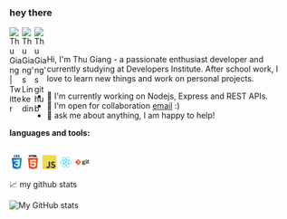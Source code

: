 ### hey there 

<a href="https://twitter.com/XanhthamC">
  <img align="left" alt="Thu Giang | Twitter" width="22px" src="https://raw.githubusercontent.com/peterthehan/peterthehan/master/assets/twitter.svg" />
</a>
<a href="https://www.linkedin.com/in/thu-giang-20b2111ba/">
  <img align="left" alt="Thu Giang's Linkedin" width="22px" src="https://raw.githubusercontent.com/peterthehan/peterthehan/master/assets/linkedin.svg" />
</a>
<a href="https://github.com/memopussle">
  <img align="left" alt="Thu Giang's github" width="22px" src="https://github.com/peterthehan/peterthehan/blob/main/assets/github.svg" />
</a>

<br />
<br />

Hi, I'm Thu Giang - a passionate enthusiast developer and currently studying at Developers Institute. After school work, I love to learn new things and work on personal projects.

- 🌱 I'm currently working on Nodejs, Express and REST APIs.
- 💼 I'm open for collaboration [email](mailto:xanhtham.cuc@gmail.com) :)
- 💬 ask me about anything, I am happy to help!

**languages and tools:**  

<br />
<code><img height="25" src="https://raw.githubusercontent.com/github/explore/80688e429a7d4ef2fca1e82350fe8e3517d3494d/topics/css/css.png"></code>
<code><img height="25" src="https://raw.githubusercontent.com/github/explore/80688e429a7d4ef2fca1e82350fe8e3517d3494d/topics/html/html.png"></code>
<code><img height="25" src="https://raw.githubusercontent.com/github/explore/80688e429a7d4ef2fca1e82350fe8e3517d3494d/topics/javascript/javascript.png"></code>
<code><img height="25" src="https://raw.githubusercontent.com/github/explore/80688e429a7d4ef2fca1e82350fe8e3517d3494d/topics/react/react.png"></code>
<code><img height="25" src="https://raw.githubusercontent.com/github/explore/80688e429a7d4ef2fca1e82350fe8e3517d3494d/topics/git/git.png"></code>


📈 my github stats

![My GitHub stats](https://github-readme-stats.vercel.app/api?username=memopussle&show_icons=true&theme=dark)
